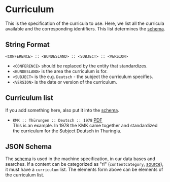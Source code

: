 # Curriculum

This is the specification of the curricula to use.
Here, we list all the curricula available and the corresponding identifiers.
This list determines the [schema][schema].

## String Format

`<CONFERENCE> :: <BUNDESLAND> :: <SUBJECT> :: <VERSION>`

- `<CONFERENCE>` should be replaced by the entity that standardizes.
- `<BUNDESLAND>` is the area the curriculum is for.
- `<SUBJECT>` is the e.g. `Deutsch` - the subject the curriculum specifies.
- `<VERSION>` is the date or version of the curriculum.

## Curriculum list

If you add something here, also put it into the [schema][schema].

- `KMK :: Thürungen :: Deutsch :: 1978` [PDF](http://link.zu/arnes/fund/oder/anderen/seiten/zum/abrufen)  
  This is an example. In 1978 the KMK came together and standardized the curriculum for the Subject Deutsch in Thuringia.

## JSON Schema

The [schema][schema] is used in the machine specification, in our data bases and searches.
If a content can be categorized as "rl" (`contentCategory`, [source][api]), it must have a
`curriculum` list.
The elements form above can be elements of the curriculum list.

[schema]: curriculum.json
[api]: https://github.com/schul-cloud/ressources-api-v1#objects
